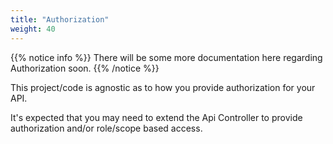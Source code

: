 ```yaml
---
title: "Authorization"
weight: 40
---
```


{{% notice info %}}
There will be some more documentation here regarding Authorization soon.
{{% /notice %}}


This project/code is agnostic as to how you provide authorization for your API.

It's expected that you may need to extend the Api Controller to provide authorization and/or role/scope based access.


